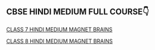 ## CBSE HINDI MEDIUM  FULL COURSE👇

[CLASS 7 HINDI MEDIUM MAGNET BRAINS](https://www.magnetbrains.com/courses/ncert-class-7th-hindi-medium-full-video-course/)



[CLASS 8 HINDI MEDIUM MAGNET BRAINS](https://www.magnetbrains.com/courses/ncert-class-8th-hindi-medium-full-video-course/)
